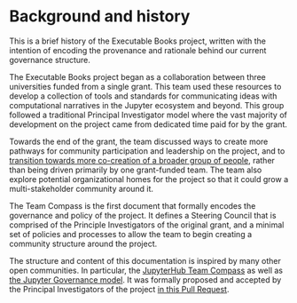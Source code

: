 # Background and history

This is a brief history of the Executable Books project, written with the intention of encoding the provenance and rationale behind our current governance structure.

The Executable Books project began as a collaboration between three universities funded from a single grant.
This team used these resources to develop a collection of tools and standards for communicating ideas with computational narratives in the Jupyter ecosystem and beyond.
This group followed a traditional Principal Investigator model where the vast majority of development on the project came from dedicated time paid for by the grant.

Towards the end of the grant, the team discussed ways to create more pathways for community participation and leadership on the project, and to [transition towards more co-creation of a broader group of people](https://github.com/executablebooks/meta/issues/493), rather than being driven primarily by one grant-funded team.
The team also explore potential organizational homes for the project so that it could grow a multi-stakeholder community around it.

The Team Compass is the first document that formally encodes the governance and policy of the project.
It defines a Steering Council that is comprised of the Principle Investigators of the original grant, and a minimal set of policies and processes to allow the team to begin creating a community structure around the project.

The structure and content of this documentation is inspired by many other open communities.
In particular, the [JupyterHub Team Compass](https://jupyterhub-team-compass.readthedocs.io/) as well as [the Jupyter Governance model](https://jupyter.org/governance).
It was formally proposed and accepted by the Principal Investigators of the project [in this Pull Request](https://github.com/executablebooks/meta/pull/843).

